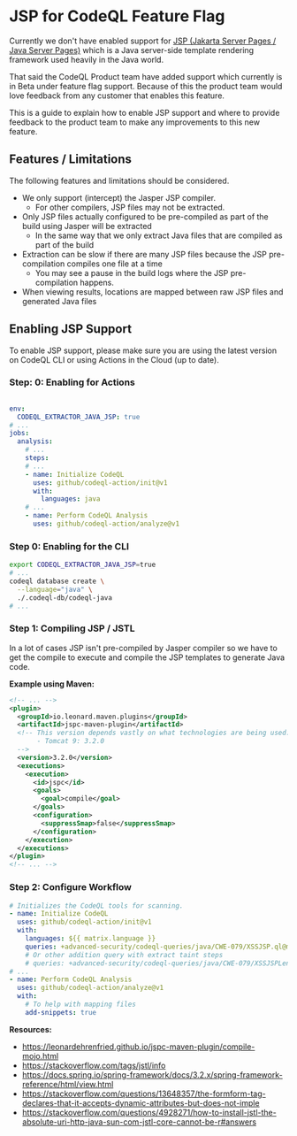 # JSP for CodeQL Feature Flag

Currently we don't have enabled support for [JSP (Jakarta Server Pages / Java Server Pages)](https://en.wikipedia.org/wiki/Jakarta_Server_Pages) which is a Java server-side template rendering framework used heavily in the Java world.

That said the CodeQL Product team have added support which currently is in Beta under feature flag support.
Because of this the product team would love feedback from any customer that enables this feature.

This is a guide to explain how to enable JSP support and where to provide feedback to the product team to make any improvements to this new feature.

## Features / Limitations

The following features and limitations should be considered.

- We only support (intercept) the Jasper JSP compiler.
  - For other compilers, JSP files may not be extracted.
- Only JSP files actually configured to be pre-compiled as part of the build using Jasper will be extracted
  - In the same way that we only extract Java files that are compiled as part of the build
- Extraction can be slow if there are many JSP files because the JSP pre-compilation compiles one file at a time
    - You may see a pause in the build logs where the JSP pre-compilation happens.
- When viewing results, locations are mapped between raw JSP files and generated Java files

## Enabling JSP Support

To enable JSP support, please make sure you are using the latest version on CodeQL CLI or using Actions in the Cloud (up to date).

### Step: 0: Enabling for Actions

```yaml

env:
  CODEQL_EXTRACTOR_JAVA_JSP: true
# ...
jobs:
  analysis:
    # ...
    steps:
    # ...
    - name: Initialize CodeQL
      uses: github/codeql-action/init@v1
      with:
        languages: java
    # ...
    - name: Perform CodeQL Analysis
      uses: github/codeql-action/analyze@v1
```

### Step 0: Enabling for the CLI

```bash
export CODEQL_EXTRACTOR_JAVA_JSP=true
# ...
codeql database create \
  --language="java" \
  ./.codeql-db/codeql-java
# ...
```

### Step 1: Compiling JSP / JSTL

In a lot of cases JSP isn't pre-compiled by Jasper compiler so we have to get the compile to execute and compile the JSP templates to generate Java code.

**Example using Maven:**

```xml
<!-- ... -->
<plugin>
  <groupId>io.leonard.maven.plugins</groupId>
  <artifactId>jspc-maven-plugin</artifactId>
  <!-- This version depends vastly on what technologies are being used:
       - Tomcat 9: 3.2.0
  -->
  <version>3.2.0</version>
  <executions>
    <execution>
      <id>jspc</id>
      <goals>
        <goal>compile</goal>
      </goals>
      <configuration>
        <suppressSmap>false</suppressSmap>
      </configuration>
    </execution>
  </executions>
</plugin>
<!-- ... -->
```

### Step 2: Configure Workflow


```yaml
# Initializes the CodeQL tools for scanning.
- name: Initialize CodeQL
  uses: github/codeql-action/init@v1
  with:
    languages: ${{ matrix.language }}
    queries: +advanced-security/codeql-queries/java/CWE-079/XSSJSP.ql@main
    # Or other addition query with extract taint steps
    # queries: +advanced-security/codeql-queries/java/CWE-079/XSSJSPLenient.ql@main
# ...
- name: Perform CodeQL Analysis
  uses: github/codeql-action/analyze@v1
  with:
    # To help with mapping files
    add-snippets: true
```

**Resources:**

- https://leonardehrenfried.github.io/jspc-maven-plugin/compile-mojo.html
- https://stackoverflow.com/tags/jstl/info
- https://docs.spring.io/spring-framework/docs/3.2.x/spring-framework-reference/html/view.html
- https://stackoverflow.com/questions/13648357/the-formform-tag-declares-that-it-accepts-dynamic-attributes-but-does-not-imple
- https://stackoverflow.com/questions/4928271/how-to-install-jstl-the-absolute-uri-http-java-sun-com-jstl-core-cannot-be-r#answers
